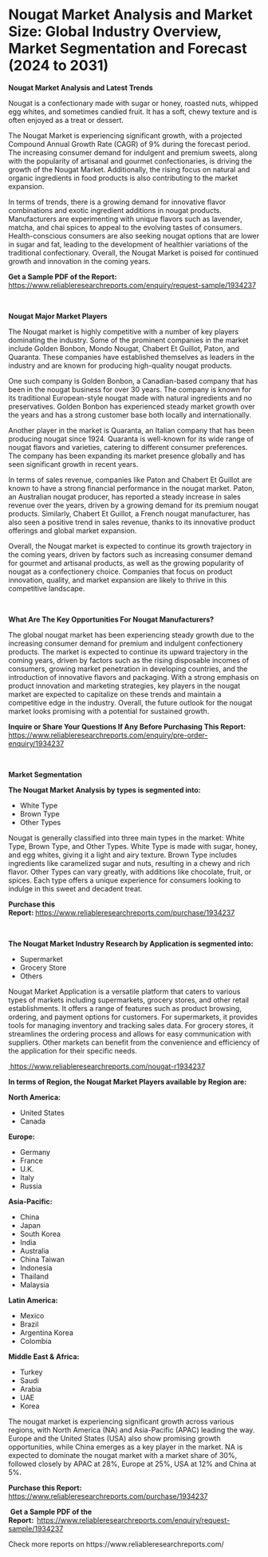 <p><h1>Nougat Market Analysis and Market Size: Global Industry Overview, Market Segmentation and Forecast (2024 to 2031)</h1></p><p><strong>Nougat Market Analysis and Latest Trends</strong></p>
<p><p>Nougat is a confectionary made with sugar or honey, roasted nuts, whipped egg whites, and sometimes candied fruit. It has a soft, chewy texture and is often enjoyed as a treat or dessert. </p><p>The Nougat Market is experiencing significant growth, with a projected Compound Annual Growth Rate (CAGR) of 9% during the forecast period. The increasing consumer demand for indulgent and premium sweets, along with the popularity of artisanal and gourmet confectionaries, is driving the growth of the Nougat Market. Additionally, the rising focus on natural and organic ingredients in food products is also contributing to the market expansion.</p><p>In terms of trends, there is a growing demand for innovative flavor combinations and exotic ingredient additions in nougat products. Manufacturers are experimenting with unique flavors such as lavender, matcha, and chai spices to appeal to the evolving tastes of consumers. Health-conscious consumers are also seeking nougat options that are lower in sugar and fat, leading to the development of healthier variations of the traditional confectionary. Overall, the Nougat Market is poised for continued growth and innovation in the coming years.</p></p>
<p><strong>Get a Sample PDF of the Report:&nbsp;</strong> <a href="https://www.reliableresearchreports.com/enquiry/request-sample/1934237">https://www.reliableresearchreports.com/enquiry/request-sample/1934237</a></p>
<p>&nbsp;</p>
<p><strong>Nougat Major Market Players</strong></p>
<p><p>The Nougat market is highly competitive with a number of key players dominating the industry. Some of the prominent companies in the market include Golden Bonbon, Mondo Nougat, Chabert Et Guillot, Paton, and Quaranta. These companies have established themselves as leaders in the industry and are known for producing high-quality nougat products.</p><p>One such company is Golden Bonbon, a Canadian-based company that has been in the nougat business for over 30 years. The company is known for its traditional European-style nougat made with natural ingredients and no preservatives. Golden Bonbon has experienced steady market growth over the years and has a strong customer base both locally and internationally.</p><p>Another player in the market is Quaranta, an Italian company that has been producing nougat since 1924. Quaranta is well-known for its wide range of nougat flavors and varieties, catering to different consumer preferences. The company has been expanding its market presence globally and has seen significant growth in recent years.</p><p>In terms of sales revenue, companies like Paton and Chabert Et Guillot are known to have a strong financial performance in the nougat market. Paton, an Australian nougat producer, has reported a steady increase in sales revenue over the years, driven by a growing demand for its premium nougat products. Similarly, Chabert Et Guillot, a French nougat manufacturer, has also seen a positive trend in sales revenue, thanks to its innovative product offerings and global market expansion.</p><p>Overall, the Nougat market is expected to continue its growth trajectory in the coming years, driven by factors such as increasing consumer demand for gourmet and artisanal products, as well as the growing popularity of nougat as a confectionery choice. Companies that focus on product innovation, quality, and market expansion are likely to thrive in this competitive landscape.</p></p>
<p>&nbsp;</p>
<p><strong>What Are The Key Opportunities For Nougat Manufacturers?</strong></p>
<p><p>The global nougat market has been experiencing steady growth due to the increasing consumer demand for premium and indulgent confectionery products. The market is expected to continue its upward trajectory in the coming years, driven by factors such as the rising disposable incomes of consumers, growing market penetration in developing countries, and the introduction of innovative flavors and packaging. With a strong emphasis on product innovation and marketing strategies, key players in the nougat market are expected to capitalize on these trends and maintain a competitive edge in the industry. Overall, the future outlook for the nougat market looks promising with a potential for sustained growth.</p></p>
<p><strong>Inquire or Share Your Questions If Any Before Purchasing This Report:</strong> <a href="https://www.reliableresearchreports.com/enquiry/pre-order-enquiry/1934237">https://www.reliableresearchreports.com/enquiry/pre-order-enquiry/1934237</a></p>
<p>&nbsp;</p>
<p><strong>Market Segmentation</strong></p>
<p><strong>The Nougat Market Analysis by types is segmented into:</strong></p>
<p><ul><li>White Type</li><li>Brown Type</li><li>Other Types</li></ul></p>
<p><p>Nougat is generally classified into three main types in the market: White Type, Brown Type, and Other Types. White Type is made with sugar, honey, and egg whites, giving it a light and airy texture. Brown Type includes ingredients like caramelized sugar and nuts, resulting in a chewy and rich flavor. Other Types can vary greatly, with additions like chocolate, fruit, or spices. Each type offers a unique experience for consumers looking to indulge in this sweet and decadent treat.</p></p>
<p><strong>Purchase this Report:&nbsp;</strong><a href="https://www.reliableresearchreports.com/purchase/1934237">https://www.reliableresearchreports.com/purchase/1934237</a></p>
<p>&nbsp;</p>
<p><strong>The Nougat Market Industry Research by Application is segmented into:</strong></p>
<p><ul><li>Supermarket</li><li>Grocery Store</li><li>Others</li></ul></p>
<p><p>Nougat Market Application is a versatile platform that caters to various types of markets including supermarkets, grocery stores, and other retail establishments. It offers a range of features such as product browsing, ordering, and payment options for customers. For supermarkets, it provides tools for managing inventory and tracking sales data. For grocery stores, it streamlines the ordering process and allows for easy communication with suppliers. Other markets can benefit from the convenience and efficiency of the application for their specific needs.</p></p>
<p><a href="https://www.reliableresearchreports.com/nougat-r1934237">&nbsp;https://www.reliableresearchreports.com/nougat-r1934237</a></p>
<p><strong>In terms of Region, the Nougat Market Players available by Region are:</strong></p>
<p>
    <p> <strong> North America: </strong>
        <ul>
            <li>United States</li>
            <li>Canada</li>
        </ul>
        </p> 
    <p> <strong> Europe: </strong>
        <ul>
            <li>Germany</li>
            <li>France</li>
            <li>U.K.</li>
            <li>Italy</li>
            <li>Russia</li>
        </ul>
        </p> 
    <p> <strong> Asia-Pacific: </strong>
        <ul>
            <li>China</li>
            <li>Japan</li>
            <li>South Korea</li>
            <li>India</li>
            <li>Australia</li>
            <li>China Taiwan</li>
            <li>Indonesia</li>
            <li>Thailand</li>
            <li>Malaysia</li>
        </ul>
        </p> 
    <p> <strong> Latin America: </strong>
        <ul>
            <li>Mexico</li>
            <li>Brazil</li>
            <li>Argentina Korea</li>
            <li>Colombia</li>
        </ul>
        </p> 
    <p> <strong> Middle East & Africa: </strong>
        <ul>
            <li>Turkey</li>
            <li>Saudi</li>
            <li>Arabia</li>
            <li>UAE</li>
            <li>Korea</li>
        </ul>
    </p>
    </p>
<p><p>The nougat market is experiencing significant growth across various regions, with North America (NA) and Asia-Pacific (APAC) leading the way. Europe and the United States (USA) also show promising growth opportunities, while China emerges as a key player in the market. NA is expected to dominate the nougat market with a market share of 30%, followed closely by APAC at 28%, Europe at 25%, USA at 12% and China at 5%.</p></p>
<p><strong>Purchase this Report: </strong><a href="https://www.reliableresearchreports.com/purchase/1934237">https://www.reliableresearchreports.com/purchase/1934237</a></p>
<p>&nbsp;<strong>Get a Sample PDF of the Report:&nbsp;&nbsp;</strong><a href="https://www.reliableresearchreports.com/enquiry/request-sample/1934237">https://www.reliableresearchreports.com/enquiry/request-sample/1934237</a></p>
<p><strong></strong></p>
<p>Check more reports on https://www.reliableresearchreports.com/</p>